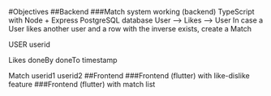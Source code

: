 #Objectives
##Backend
###Match system working (backend)
TypeScript with Node + Express
PostgreSQL database
User --> Likes --> User
In case a User likes another user and a row with the inverse exists, create a Match

USER
userid

Likes
doneBy
doneTo
timestamp

Match
userid1
userid2
##Frontend
###Frontend (flutter) with like-dislike feature
###Frontend (flutter) with match list